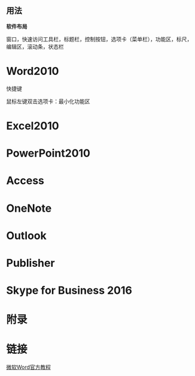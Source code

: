 

## 用法
**软件布局**

窗口，快速访问工具栏，标题栏，控制按钮，选项卡（菜单栏），功能区，标尺，编辑区，滚动条，状态栏





















# Word2010



快捷键

鼠标左键双击选项卡：最小化功能区



# Excel2010







# PowerPoint2010







# Access









# OneNote







# Outlook









# Publisher







# Skype for Business 2016















# 附录







# 链接

[微软Word官方教程](https://support.office.com/zh-cn/article/word-2013-视频和教程-14807f76-d2b5-44d6-af11-9c880c44e551?ui=zh-CN&rs=zh-CN&ad=CN)











